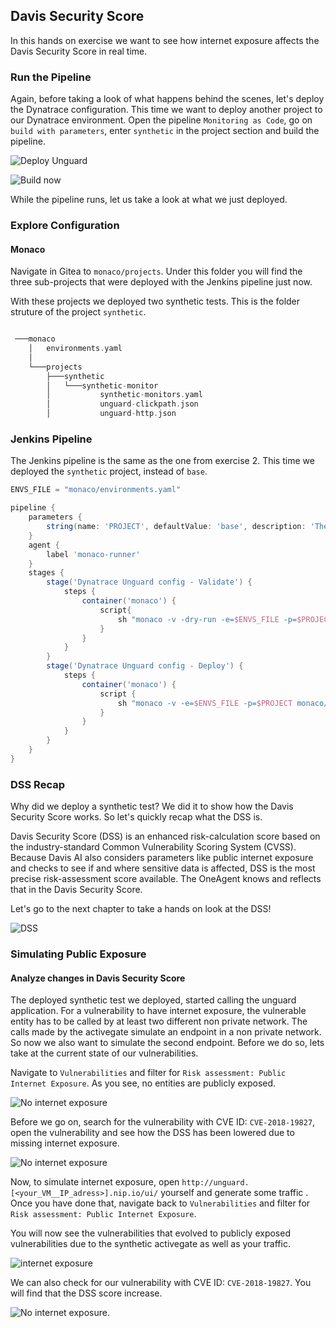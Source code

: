 ## Davis Security Score

In this hands on exercise we want to see how internet exposure affects the Davis Security Score in real time. 

### Run the Pipeline
Again, before taking a look of what happens behind the scenes, let's deploy the Dynatrace configuration. This time we want to deploy another project to our Dynatrace environment. Open the pipeline `Monitoring as Code`, go on `build with parameters`, enter `synthetic` in the project section and build the pipeline. 

![Deploy Unguard](../../assets/images/2-8-unguard-monaco.png)

![Build now](../../assets/images/2-9-synthetic-config.png)



While the pipeline runs, let us take a look at what we just deployed.


### Explore Configuration

#### Monaco 

Navigate in Gitea to `monaco/projects`. Under this folder you will find the three sub-projects that were deployed with the Jenkins pipeline just now. 

With these projects we deployed two synthetic tests. This is the folder struture of the project `synthetic`.


```groovy 

 ───monaco
    │   environments.yaml
    │       
    └───projects    
        ├───synthetic
        │   └───synthetic-monitor
        │           synthetic-monitors.yaml
        │           unguard-clickpath.json
        │           unguard-http.json 
```
### Jenkins Pipeline

The Jenkins pipeline is the same as the one from exercise 2. This time we deployed the `synthetic` project, instead of `base`.

```groovy
ENVS_FILE = "monaco/environments.yaml"

pipeline {
    parameters {
        string(name: 'PROJECT', defaultValue: 'base', description: 'The name of the monaco project to deploy.', trim: true)
    }
    agent {
        label 'monaco-runner'
    }
    stages {
        stage('Dynatrace Unguard config - Validate') {
            steps {
                container('monaco') {
                    script{
                        sh "monaco -v -dry-run -e=$ENVS_FILE -p=$PROJECT monaco/projects"
                    }
                }
            }
        }
        stage('Dynatrace Unguard config - Deploy') {
            steps {
                container('monaco') {
                    script {
                        sh "monaco -v -e=$ENVS_FILE -p=$PROJECT monaco/projects"
                    }
                }
            }
        }
    }
}
```



### DSS Recap
Why did we deploy a synthetic test? We did it to show how the Davis Security Score works. So let's quickly recap what the DSS is.

Davis Security Score (DSS) is an enhanced risk-calculation score based on the industry-standard Common Vulnerability Scoring System (CVSS). Because Davis AI also considers parameters like public internet exposure and checks to see if and where sensitive data is affected, DSS is the most precise risk-assessment score available.
The OneAgent knows and reflects that in the Davis Security Score.

Let's go to the next chapter to take a hands on look at the DSS!


![DSS](../../assets/images/4-1-DSS.png)



### Simulating Public Exposure

#### Analyze changes in Davis Security Score

The deployed synthetic test we deployed, started calling the unguard application. For a vulnerability to have internet exposure, the vulnerable entity has to be called by at least two different non private network. The calls made by the activegate simulate an endpoint in a non private network. So now we also want to simulate the second endpoint. Before we do so, lets take at the current state of our vulnerabilities.

Navigate to `Vulnerabilities` and filter for `Risk assessment: Public Internet Exposure`. As you see, no entities are publicly exposed.

![No internet exposure](../../assets/images/4-4-no-internet-exposure.png)

Before we go on, search for the vulnerability with CVE ID: `CVE-2018-19827`, open the vulnerability and see how the DSS has been lowered due to missing internet exposure.

![No internet exposure](../../assets/images/4-3-DSS-increase.png)

Now, to simulate internet exposure, open `http://unguard.[<your_VM__IP_adress>].nip.io/ui/` yourself and generate some traffic .
Once you have done that, navigate back to `Vulnerabilities` and filter for `Risk assessment: Public Internet Exposure`. 

You will now see the vulnerabilities that evolved to publicly exposed vulnerabilities due to the synthetic activegate as well as your traffic.

![internet exposure](../../assets/images/4-5-internet-exposure.png)

We can also check for our vulnerability with CVE ID: `CVE-2018-19827`. You will find that the DSS score increase.

![No internet exposure](../../assets/images/4-6-DSS-exposure.png).



